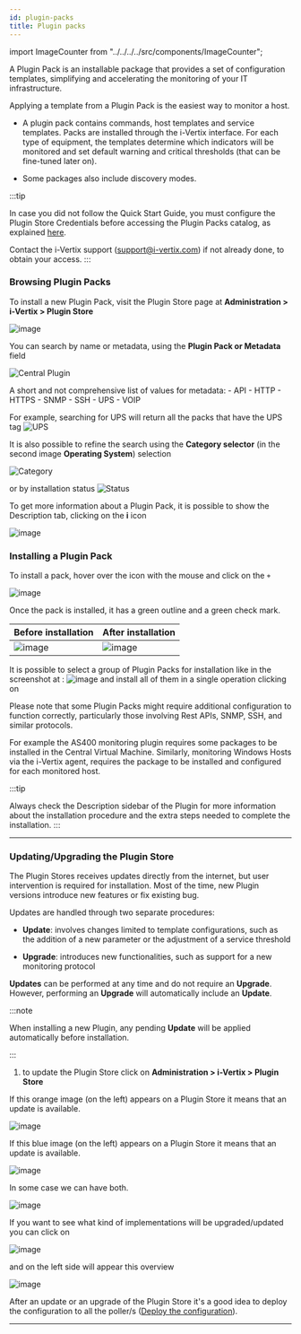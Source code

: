 ```yaml
---
id: plugin-packs
title: Plugin packs
---
```


import ImageCounter from "../../../../src/components/ImageCounter";

A Plugin Pack is an installable package that provides a set of configuration templates, simplifying and accelerating the monitoring of your IT infrastructure.

Applying a template from a Plugin Pack is the easiest way to monitor a host.

- A plugin pack contains commands, host templates and service templates. Packs are installed through the i-Vertix interface. For each type of equipment,
  the templates determine which indicators will be
  monitored and set default warning and critical thresholds (that can be
  fine-tuned later on).

- Some packages also include discovery modes.

:::tip

In case you did not follow the Quick Start Guide, you must configure the Plugin Store Credentials before accessing the Plugin Packs catalog, as explained [here](../../quick-start-guide/how-to-configure-central-and-poller/plugin-store-configuration.md).

Contact the i-Vertix support (support@i-vertix.com) if not already done, to obtain your access.
:::

<!---

TODO: Temporarily commented because
- the vmware agent is already installed
- the NSClient++ plugin needs additional explanation, i.e. in a dedicated page like Monitoring Windows
- the AS400 section should point to https://helpdesk.i-vertix.cloud/front/knowbaseitem.form.php?id=10

which explains how to install the AS400 package

### Connectors

Some Plugin Packs also require a Connector (e.g. AS400, VMWare) or an agent
(e.g. Windows NRPE). In that case, it is explained in the monitoring procedure for the Plugin Pack. The connectors are
included in the Plugin Packs license.

| Connector       | Description                                                                   |
|-----------------|-------------------------------------------------------------------------------|
| i-Vertix Client | NSClient++, packaged by i-Vertix, ready to use with embedded i-Vertix Plugins |
| VMWare          | Perl daemon using VMware SDK to monitor VMware platforms                      |
| AS400           | Java-based connector allowing you to execute checks on an AS400               |

--->

### Browsing Plugin Packs

To install a new Plugin Pack, visit the Plugin Store page at
**Administration > i-Vertix > Plugin Store**

![image](../../assets/monitoring-resources/monitoring-basics/ps-list.png)

You can search by name or metadata, using the **Plugin Pack or Metadata** field

![Central Plugin](../../assets/monitoring-resources/monitoring-basics/central-pp.png)

A short and not comprehensive list of values for metadata:
    - API
    - HTTP
    - HTTPS
    - SNMP
    - SSH
    - UPS
    - VOIP

For example, searching for UPS will return all the packs that have the UPS tag
![UPS](../../assets/monitoring-resources/monitoring-basics/metadata-filter.png)

It is also possible to refine the search using the **Category selector** (in the second image **Operating System**) selection

![Category](../../assets/monitoring-resources/monitoring-basics/os-pp.png)

or by installation status
![Status](../../assets/monitoring-resources/monitoring-basics/status-selector.png)

To get more information about a Plugin Pack, it is possible to show the Description tab, clicking on the **i** icon

![image](../../assets/monitoring-resources/monitoring-basics/info-pp.png)

### Installing a Plugin Pack

To install a pack, hover over the icon with the mouse and click on the ``+``

![image](../../assets/monitoring-resources/monitoring-basics/install-pp.png)

Once the pack is installed, it has a green outline and a green check mark.

| **Before installation**                                                      | **After installation**                                                             |
|------------------------------------------------------------------------------|------------------------------------------------------------------------------------|
| ![image](../../assets/monitoring-resources/monitoring-basics/install-pp.png) | ![image](../../assets/monitoring-resources/monitoring-basics/after-install-pp.png) |

It is possible to select a group of Plugin Packs for installation like in the screenshot at <ImageCounter num={1} /> :
![image](../../assets/monitoring-resources/monitoring-basics/multiple-install.png)
and install all of them in a single operation clicking on <ImageCounter num={2} />

<!--

TODO: What are the dependencies that still need to be managed?
The section is not clear.

### Managing dependencies

During installation, some objects in the pack may not be installed. These objects are often additional configuration
objects and are not required to deploy the configuration templates provided by the pack.
--->

Please note that some Plugin Packs might require additional configuration to function correctly, particularly those involving Rest APIs, SNMP, SSH, and similar protocols.

For example the AS400 monitoring plugin requires some packages to be installed in the Central Virtual Machine.
Similarly, monitoring Windows Hosts via the i-Vertix agent, requires the package to be installed and configured for each monitored host.

:::tip

Always check the Description sidebar of the Plugin for more information about the installation procedure and the extra steps needed to complete the installation.
:::

---

### Updating/Upgrading the Plugin Store

The Plugin Stores receives updates directly from the internet, but user intervention is required for installation.
Most of the time, new Plugin versions introduce new features or fix existing bug.

Updates are handled through two separate procedures:

- **Update**: involves changes limited to template configurations, such as the addition of a new parameter or the adjustment of a service threshold

- **Upgrade**: introduces new functionalities, such as support for a new monitoring protocol

**Updates** can be performed at any time and do not require an **Upgrade**.
However, performing an **Upgrade** will automatically include an **Update**.

:::note

When installing a new Plugin, any pending **Update** will be applied automatically before installation.

:::

1) to update the Plugin Store click on **Administration >
   i-Vertix > Plugin Store**

If this orange image (on the left) appears on a Plugin Store it means that an update is available.

![image](../../assets/monitoring-resources/monitoring-basics/upd-pp.png)

If this blue image (on the left) appears on a Plugin Store it means that an update is available.

![image](../../assets/monitoring-resources/monitoring-basics/upg-pp.png)

In some case we can have both.

![image](../../assets/monitoring-resources/monitoring-basics/upd-upg-pp.png)

If you want to see what kind of implementations will be upgraded/updated you can click on

![image](../../assets/monitoring-resources/monitoring-basics/ver_1-pp.png)

and on the left side will appear this overview

![image](../../assets/monitoring-resources/monitoring-basics/ver_2-pp.png)

After an update or an upgrade of the Plugin Store it's a good idea to deploy the configuration to all the
poller/s ([Deploy the configuration](../../monitoring-resources/monitoring-basics/config-deploy.md)).

---

<!---

TODO: Currently re-installation is not possible

### Re-Install a Plugin Pack

You can re-install a plugin pack (in case of some issue) by clicking the **Re-Install** button.

:::caution
At the moment, the re-install resets **every** template contained in the plugin pack (also the generic-host and generic-service template for
example).

Any custom data or setting of every template which is part of this plugin pack will be removed.
:::

![image](../../assets/monitoring-resources/monitoring-basics/reinstall-pp.png)

--->